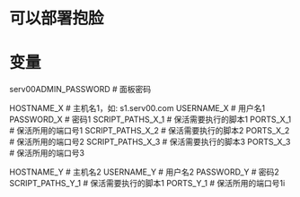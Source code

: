 # 可以部署抱脸




# 变量

serv00ADMIN_PASSWORD   # 面板密码

HOSTNAME_X   # 主机名1，如: s1.serv00.com
USERNAME_X    # 用户名1
PASSWORD_X    # 密码1
SCRIPT_PATHS_X_1   #  保活需要执行的脚本1
PORTS_X_1       # 保活所用的端口号1
SCRIPT_PATHS_X_2   #  保活需要执行的脚本2
PORTS_X_2       # 保活所用的端口号2
SCRIPT_PATHS_X_3   #  保活需要执行的脚本3
PORTS_X_3    # 保活所用的端口号3

HOSTNAME_Y    # 主机名2
USERNAME_Y     #  用户名2
PASSWORD_Y      # 密码2
SCRIPT_PATHS_Y_1    #  保活需要执行的脚本1
PORTS_Y_1     # 保活所用的端口号1i

